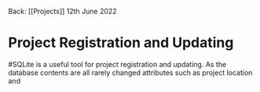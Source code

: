 Back: [[Projects]]
12th June 2022

# Project Registration and Updating

#SQLite is a useful tool for project registration and updating. As the database contents are all rarely changed attributes such as project location and 
